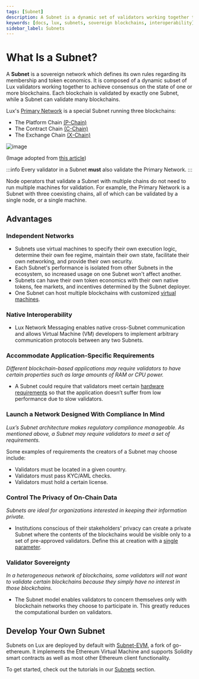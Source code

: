 ```yaml
---
tags: [Subnet]
description: A Subnet is a dynamic set of validators working together to achieve consensus on the state of a set of blockchain networks.
keywords: [docs, lux, subnets, sovereign blockchains, interoperability]
sidebar_label: Subnets
---
```


# What Is a Subnet?

A **Subnet** is a sovereign network which defines its own rules regarding its
membership and token economics. It is composed of a dynamic subset of Lux
validators working together to achieve consensus on the state of one or more
blockchains. Each blockchain is validated by exactly one Subnet, while a Subnet
can validate many blockchains.

Lux's [Primary Network](lux-platform.md) is a special Subnet running three blockchains:

- The Platform Chain [(P-Chain)](/learn/lux/lux-platform#p-chain)
- The Contract Chain [(C-Chain)](/learn/lux/lux-platform#c-chain)
- The Exchange Chain [(X-Chain)](/learn/lux/lux-platform#x-chain)

![image](/img/subnet-validators.png)

(Image adopted from [this article](https://www.coinbase.com/cloud/discover/dev-foundations/intro-to-subnets))

:::info
Every validator in a Subnet
**must** also validate the Primary Network.
:::

Node operators that validate a Subnet with multiple chains do not need to run multiple machines
for validation. For example, the Primary Network is a Subnet with three coexisting chains, all
of which can be validated by a single node, or a single machine.

## Advantages

### Independent Networks

- Subnets use virtual machines to specify their own execution logic, determine their
  own fee regime, maintain their own state, facilitate their own networking, and
  provide their own security.
- Each Subnet's performance is isolated from other Subnets in the ecosystem, so increased usage on
  one Subnet won't affect another.
- Subnets can have their own token economics with their own native tokens, fee
  markets, and incentives determined by the Subnet deployer.
- One Subnet can host multiple blockchains with customized [virtual machines](virtual-machines.md).

### Native Interoperability

- Lux Network Messaging enables native cross-Subnet communication and allows Virtual Machine (VM)
  developers to implement arbitrary communication protocols between any two Subnets.

### Accommodate Application-Specific Requirements

_Different blockchain-based applications may require validators to have certain
properties such as large amounts of RAM or CPU power._

- A Subnet could require that validators
  meet certain [hardware requirements](/nodes/run/node-manually.md#requirements) so
  that the application doesn’t suffer from low performance due to slow validators.

### Launch a Network Designed With Compliance In Mind

_Lux’s Subnet architecture makes regulatory compliance manageable. As
mentioned above, a Subnet may require validators to meet a set of requirements._

Some examples of requirements the creators of a Subnet may choose include:

- Validators must be located in a given country.
- Validators must pass KYC/AML checks.
- Validators must hold a certain license.

### Control The Privacy of On-Chain Data

_Subnets are ideal for organizations interested in keeping their information private._

- Institutions conscious of their stakeholders' privacy can create a private Subnet where the
  contents of the blockchains would be visible only to a set of pre-approved validators.
  Define this at creation with a [single parameter](/nodes/configure/subnet-configs.md#private-subnet).

### Validator Sovereignty

_In a heterogeneous network of blockchains, some validators will not want to
validate certain blockchains because they simply have no interest in those
blockchains._

- The Subnet model enables validators to concern themselves only with
  blockchain networks they choose to participate in. This greatly reduces the computational burden on validators.

## Develop Your Own Subnet

Subnets on Lux are deployed by default with [Subnet-EVM](https://github.com/luxfi/subnet-evm#subnet-evm),
a fork of go-ethereum. It implements the Ethereum Virtual Machine and supports Solidity smart
contracts as well as most other Ethereum client functionality.

To get started, check out the tutorials in our [Subnets](/build/subnet/hello-subnet.md)
section.
